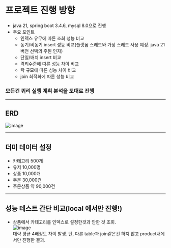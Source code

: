 # 프로젝트 진행 방향
- java 21, spring boot 3.4.6, mysql 8.0으로 진행
- 주요 포인트
  - 인덱스 유무에 따른 조회 성능 비교
  - 동기/비동기 insert 성능 비교(플랫폼 스레드와 가상 스레드 사용 예정. java 21 버전 선택의 주된 인자)
  - 단일/배치 insert 비교
  - 격리수준에 따른 성능 차이 비교
  - 락 규모에 따른 성능 차이 비교
  - join 최적화에 따른 성능 비교
### 모든건 쿼리 실행 계획 분석을 토대로 진행

---

## ERD

![image](https://github.com/user-attachments/assets/c1308ed8-3cd7-4a35-96bf-1466213015ee)

---

## 더미 데이터 설정
- 카테고리 500개
- 유저 10,000명
- 상품 10,000개
- 주문 30,000건
- 주문상품 약 90,000건

---


## 성능 테스트 간단 비교(local 에서만 진행!)
- 상품에서 카테고리를 인덱스로 설정한것과 안한 것 조회.<br>
![image](https://github.com/user-attachments/assets/041f8570-5291-461d-80ad-c7af83a8f58d) <br>
대략 평균 4배정도 차이 발생. 단, 다른 table과 join같은건 하지 않고 product내에서만 진행한 결과.

